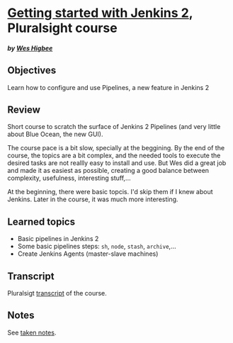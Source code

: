 # [Getting started with Jenkins 2](https://app.pluralsight.com/library/courses/jenkins-2-getting-started), Pluralsight course

##### by [Wes Higbee](http://www.weshigbee.com/)

## Objectives

Learn how to configure and use Pipelines, a new feature in Jenkins 2

## Review

Short course to scratch the surface of Jenkins 2 Pipelines (and very little about Blue Ocean, the new GUI).

The course pace is a bit slow, specially at the beggining. By the end of the course, the topics are a bit complex,
and the needed tools to execute the desired tasks are not reallly easy to install and use. But Wes did a great 
job and made it as easiest as possible, creating a good balance between complexity, usefulness, interesting stuff,...

At the beginning, there were basic topcis. I'd skip them if I knew about Jenkins. Later in the course,
it was much more interesting.

## Learned topics

- Basic pipelines in Jenkins 2
- Some basic pipelines steps: `sh`, `node`, `stash`, `archive`,...
- Create Jenkins Agents (master-slave machines)

## Transcript

Pluralsigt [transcript](transcript.markdown) of the course.

## Notes

See [taken notes](notes.markdown).
